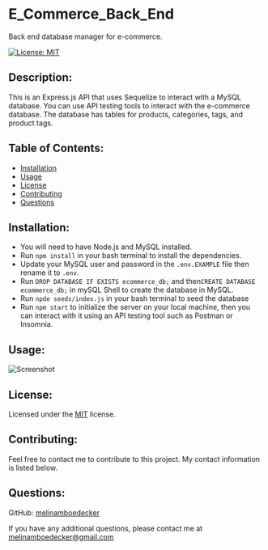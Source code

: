 # E_Commerce_Back_End
Back end database manager for e-commerce.  

[![License: MIT](https://img.shields.io/badge/License-MIT-yellow.svg)](https://opensource.org/licenses/MIT) 

## Description: 
This is an Express.js API that uses Sequelize to interact with a MySQL database. You can use API testing tools to interact with the e-commerce database. The database has tables for products, categories, tags, and product tags.

## Table of Contents: 
* [Installation](#installation)
* [Usage](#usage) 
* [License](#license) 
* [Contributing](#contributing) 
* [Questions](#questions) 

## Installation: 
* You will need to have Node.js and MySQL installed. 
* Run ```npm install``` in your bash terminal to install the dependencies.
* Update your MySQL user and password in the ``` .env.EXAMPLE ``` file then rename it to ``` .env ```. 
* Run ```DROP DATABASE IF EXISTS ecommerce_db;``` and then```CREATE DATABASE ecommerce_db;``` in mySQL Shell to create the database in MySQL. 
* Run ```npde seeds/index.js``` in your bash terminal to seed the database
* Run ```npm start``` to initialize the server on your local machine, then you can interact with it using an API testing tool such as Postman or Insomnia.  

## Usage: 
  

![Screenshot](assets/e_commerce_backend.gif)


## License: 
Licensed under the [MIT](https://opensource.org/licenses/MIT) license. 

## Contributing: 
Feel free to contact me to contribute to this project. My contact information is listed below.

## Questions: 
GitHub: [melinamboedecker](https://github.com/melinamboedecker) 

If you have any additional questions, please contact me at melinamboedecker@gmail.com